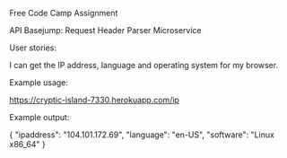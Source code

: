 Free Code Camp Assignment

API Basejump: Request Header Parser Microservice

User stories:

I can get the IP address, language and operating system for my browser.

Example usage:

https://cryptic-island-7330.herokuapp.com/ip

Example output:

{ "ipaddress": "104.101.172.69", "language": "en-US", "software": "Linux x86_64" }
